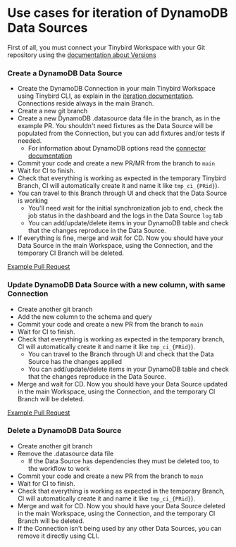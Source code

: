 # Use cases for iteration of DynamoDB Data Sources

First of all, you must connect your Tinybird Workspace with your Git repository using the [documentation about Versions](https://www.tinybird.co/docs/production/working-with-version-control#connect-your-workspace-to-git-from-the-cli) 

### Create a DynamoDB Data Source 

- Create the DynamoDB Connection in your main Tinybird Workspace using Tinybird CLI, as explain in the [iteration documentation](https://www.tinybird.co/docs/ingest/dynamodb). Connections reside always in the main Branch.
- Create a new git branch 
- Create a new DynamoDB .datasource data file in the branch, as in the example PR. You shouldn't need fixtures as the Data Source will be populated from the Connection, but you can add fixtures and/or tests if needed.
  - For information about DynamoDB options read the [connector documentation](https://www.tinybird.co/docs/ingest/dynamodb)
- Commit your code and create a new PR/MR from the branch to `main` 
- Wait for CI to finish.
- Check that everything is working as expected in the temporary Tinybird Branch, CI will automatically create it and name it like `tmp_ci_{PRid}`).
- You can travel to this Branch through UI and check that the Data Source is working
  - You'll need wait for the initial synchronization job to end, check the job status in the dashboard and the logs in the Data Source `log` tab
  - You can add/update/delete items in your DynamoDB table and check that the changes reproduce in the Data Source.
- If everything is fine, merge and wait for CD. Now you should have your Data Source in the main Workspace, using the Connection, and the temporary CI Branch will be deleted.

[Example Pull Request](https://github.com/tinybirdco/use-case-examples/pull/364)


### Update DynamoDB Data Source with a new column, with same Connection

- Create another git branch
- Add the new column to the schema and query
- Commit your code and create a new PR from the branch to `main`
- Wait for CI to finish.
- Check that everything is working as expected in the temporary branch, CI will automatically create it and name it like `tmp_ci_{PRid}`).
  - You can travel to the Branch through UI and check that the Data Source has the changes applied
  - You can add/update/delete items in your DynamoDB table and check that the changes reproduce in the Data Source.
- Merge and wait for CD. Now you should have your Data Source updated in the main Workspace, using the Connection, and the temporary CI Branch will be deleted.

[Example Pull Request](https://github.com/tinybirdco/use-case-examples/pull/365)

### Delete a DynamoDB Data Source

- Create another git branch
- Remove the .datasource data file
  - If the Data Source has dependencies they must be deleted too, to the workflow to work
- Commit your code and create a new PR from the branch to `main`
- Wait for CI to finish.
- Check that everything is working as expected in the temporary Branch, CI will automatically create it and name it like `tmp_ci_{PRid}`).
- Merge and wait for CD. Now you should have your Data Source deleted in the main Workspace, using the Connection, and the temporary CI Branch will be deleted.
- If the Connection isn't being used by any other Data Sources, you can remove it directly using CLI.

